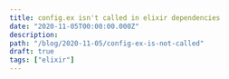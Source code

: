 ```yaml
---
title: config.ex isn't called in elixir dependencies
date: "2020-11-05T00:00:00.000Z"
description:
path: "/blog/2020-11-05/config-ex-is-not-called"
draft: true
tags: ["elixir"]
---
```

